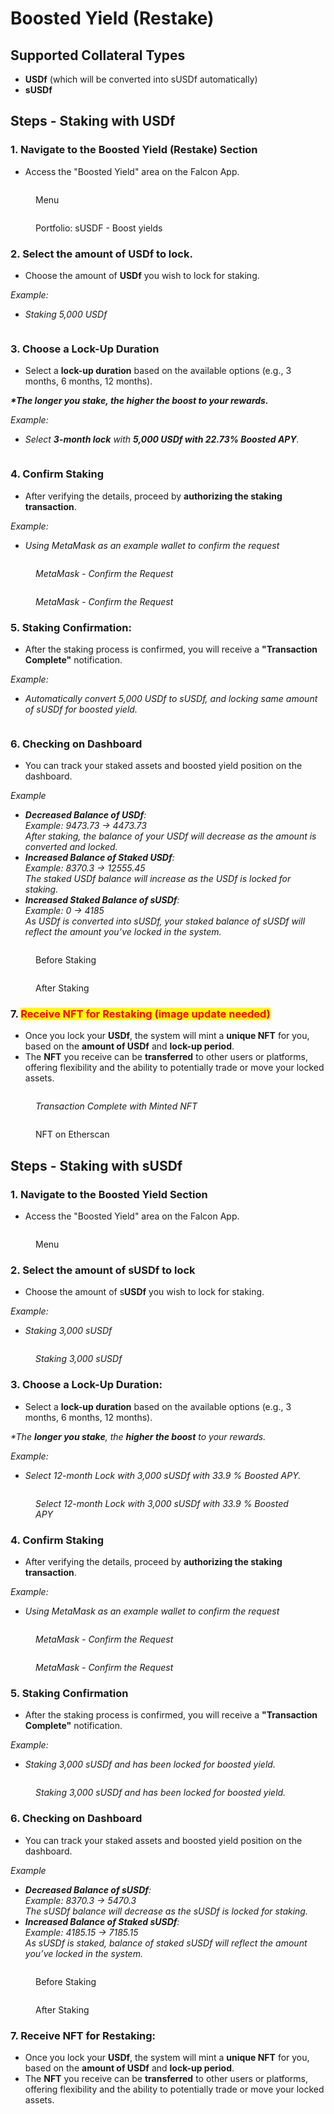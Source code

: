 # Boosted Yield (Restake)

## Supported Collateral Types

* **USDf** (which will be converted into sUSDf automatically)
* **sUSDf**

## Steps - Staking with USDf

### **1. Navigate to the Boosted Yield** (Restake) **Section**

* Access the "Boosted Yield" area on the Falcon App.​

<figure><img src="../../.gitbook/assets/image (28).png" alt=""><figcaption><p>Menu</p></figcaption></figure>

<figure><img src="../../.gitbook/assets/image (29).png" alt=""><figcaption><p>Portfolio: sUSDF - Boost yields</p></figcaption></figure>

### **2. Select the amount of USDf to lock.**

* Choose the amount of **USDf** you wish to lock for staking.

_Example:_

* _Staking 5,000 USDf_

<figure><img src="../../.gitbook/assets/image (30).png" alt=""><figcaption></figcaption></figure>

### 3. Choose a Lock-Up Duration

* Select a **lock-up duration** based on the available options (e.g., 3 months, 6 months, 12 months).

_**\*The longer you stake, the higher the boost to your rewards.**_

_Example:_

* _Select **3-month lock** with **5,000 USDf with 22.73% Boosted APY**._

<figure><img src="../../.gitbook/assets/image (31).png" alt=""><figcaption></figcaption></figure>

### **4. Confirm Staking**

* After verifying the details, proceed by **authorizing the staking transaction**.

_Example:_

* _Using MetaMask as an example wallet to confirm the request_

<figure><img src="../../.gitbook/assets/image (32).png" alt=""><figcaption><p><em>MetaMask - Confirm the Request</em></p></figcaption></figure>

<figure><img src="../../.gitbook/assets/image (33).png" alt=""><figcaption><p><em>MetaMask - Confirm the Request</em></p></figcaption></figure>

### **5. Staking Confirmation:**

* After the staking process is confirmed, you will receive a **"Transaction Complete"** notification.

_Example:_

* _Automatically convert 5,000 USDf to sUSDf, and locking same amount of  sUSDf for boosted yield._

<figure><img src="../../.gitbook/assets/image (78).png" alt=""><figcaption></figcaption></figure>

### 6. Checking on Dashboard

* You can track your staked assets and boosted yield position on the dashboard.

_Example_

* _**Decreased Balance of USDf**:_\
  _Example: 9473.73 -> 4473.73_\
  _After staking, the balance of your USDf will decrease as the amount is converted and locked._
* _**Increased Balance of Staked USDf**:_\
  _Example: 8370.3 -> 12555.45_\
  _The staked USDf balance will increase as the USDf is locked for staking._
* _**Increased Staked Balance of sUSDf**:_\
  _Example: 0 -> 4185_\
  _As USDf is converted into sUSDf, your staked balance of sUSDf will reflect the amount you’ve locked in the system._

<figure><img src="../../.gitbook/assets/image (35).png" alt=""><figcaption><p>Before Staking</p></figcaption></figure>

<figure><img src="../../.gitbook/assets/image (36).png" alt=""><figcaption><p>After Staking</p></figcaption></figure>

### **7.&#x20;**<mark style="color:red;">**Receive NFT for Restaking (image update needed)**</mark>

* Once you lock your **USDf**, the system will mint a **unique NFT** for you, based on the **amount of USDf** and **lock-up period**.
* The **NFT** you receive can be **transferred** to other users or platforms, offering flexibility and the ability to potentially trade or move your locked assets.

<figure><img src="../../.gitbook/assets/image (79).png" alt=""><figcaption><p><em>Transaction Complete with Minted NFT</em></p></figcaption></figure>

<figure><img src="../../.gitbook/assets/image (38).png" alt=""><figcaption><p>NFT on Etherscan</p></figcaption></figure>



## Steps - Staking with sUSDf

### **1. Navigate to the Boosted Yield Section**

* Access the "Boosted Yield" area on the Falcon App.​

<figure><img src="../../.gitbook/assets/image (39).png" alt=""><figcaption><p>Menu</p></figcaption></figure>

### **2. Select the amount of sUSDf to lock**

* Choose the amount of s**USDf** you wish to lock for staking.

_Example:_

* _Staking 3,000 sUSDf_

<figure><img src="../../.gitbook/assets/image (40).png" alt=""><figcaption><p><em>Staking 3,000 sUSDf</em></p></figcaption></figure>

### 3. Choose a Lock-Up Duration:

* Select a **lock-up duration** based on the available options (e.g., 3 months, 6 months, 12 months).

_\*The **longer you stake**, the **higher the boost** to your rewards._

_Example:_

* _Select 12-month Lock with 3,000 sUSDf with 33.9 % Boosted APY._

<figure><img src="../../.gitbook/assets/image (41).png" alt=""><figcaption><p><em>Select 12-month Lock with 3,000 sUSDf with 33.9 % Boosted APY</em></p></figcaption></figure>

### **4. Confirm Staking**

* After verifying the details, proceed by **authorizing the staking transaction**.

_Example:_

* _Using MetaMask as an example wallet to confirm the request_

<figure><img src="../../.gitbook/assets/image (42).png" alt=""><figcaption><p><em>MetaMask - Confirm the Request</em></p></figcaption></figure>

<figure><img src="../../.gitbook/assets/image (43).png" alt=""><figcaption><p><em>MetaMask - Confirm the Request</em></p></figcaption></figure>

### **5. Staking Confirmation**

* After the staking process is confirmed, you will receive a **"Transaction Complete"** notification.

_Example:_

* _Staking 3,000 sUSDf and has been locked for boosted yield._

<figure><img src="../../.gitbook/assets/image (44).png" alt=""><figcaption><p><em>Staking 3,000 sUSDf and has been locked for boosted yield.</em></p></figcaption></figure>

### 6. Checking on Dashboard

* You can track your staked assets and boosted yield position on the dashboard.

_Example_

* _**Decreased Balance of  sUSDf**:_\
  _Example: 8370.3 -> 5470.3_\
  _The sUSDf balance will decrease as the sUSDf is locked for staking._
* _**Increased  Balance of Staked sUSDf**:_\
  _Example: 4185.15 -> 7185.15_\
  _As sUSDf is staked, balance of staked sUSDf will reflect the amount you’ve locked in the system._

<figure><img src="../../.gitbook/assets/image (45).png" alt=""><figcaption><p>Before Staking</p></figcaption></figure>

<figure><img src="../../.gitbook/assets/image (46).png" alt=""><figcaption><p>After Staking</p></figcaption></figure>

### **7. Receive NFT for Restaking:**

* Once you lock your **USDf**, the system will mint a **unique NFT** for you, based on the **amount of USDf** and **lock-up period**.
* The **NFT** you receive can be **transferred** to other users or platforms, offering flexibility and the ability to potentially trade or move your locked assets.

<figure><img src="../../.gitbook/assets/image (47).png" alt=""><figcaption></figcaption></figure>

<figure><img src="../../.gitbook/assets/image (48).png" alt=""><figcaption></figcaption></figure>

